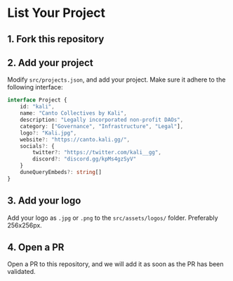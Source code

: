 # List Your Project

## 1. Fork this repository

## 2. Add your project

Modify `src/projects.json`, and add your project. Make sure it adhere to the following interface:

```typescript
interface Project {
    id: "kali",
    name: "Canto Collectives by Kali",
    description: "Legally incorporated non-profit DAOs",
    category: ["Governance", "Infrastructure", "Legal"],
    logo?: "Kali.jpg",
    website?: "https://canto.kali.gg/",
    socials?: {
        twitter?: "https://twitter.com/kali__gg",
        discord?: "discord.gg/kpMs4gzSyV"
    }
    duneQueryEmbeds?: string[]
}
```

## 3. Add your logo

Add your logo as `.jpg` or `.png` to the `src/assets/logos/` folder. Preferably 256x256px.

## 4. Open a PR

Open a PR to this repository, and we will add it as soon as the PR has been validated.
